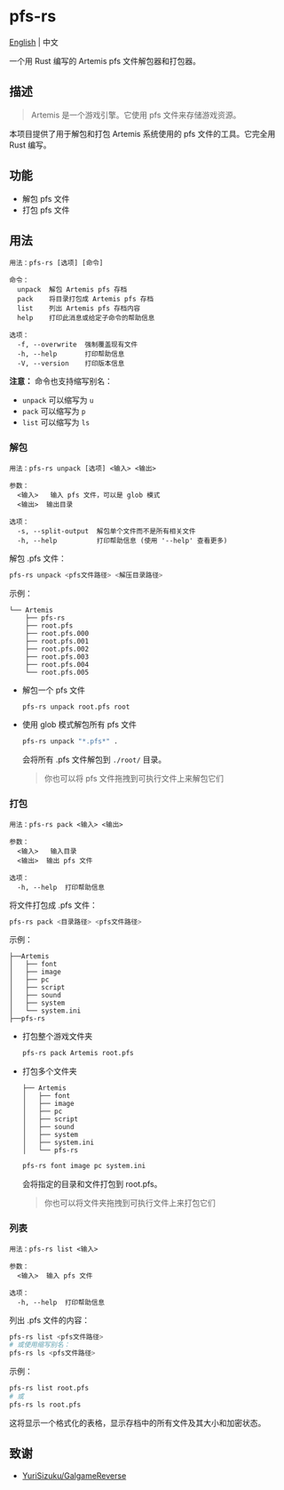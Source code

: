 # pfs-rs

[English](./README.md) | 中文

一个用 Rust 编写的 Artemis pfs 文件解包器和打包器。

## 描述

> Artemis 是一个游戏引擎。它使用 pfs 文件来存储游戏资源。

本项目提供了用于解包和打包 Artemis 系统使用的 pfs 文件的工具。它完全用 Rust 编写。

## 功能

- 解包 pfs 文件
- 打包 pfs 文件

## 用法

```plain
用法：pfs-rs [选项] [命令]

命令：
  unpack  解包 Artemis pfs 存档
  pack    将目录打包成 Artemis pfs 存档
  list    列出 Artemis pfs 存档内容
  help    打印此消息或给定子命令的帮助信息

选项：
  -f, --overwrite  强制覆盖现有文件
  -h, --help       打印帮助信息
  -V, --version    打印版本信息
```

**注意：** 命令也支持缩写别名：

- `unpack` 可以缩写为 `u`
- `pack` 可以缩写为 `p`  
- `list` 可以缩写为 `ls`

### 解包

```plain
用法：pfs-rs unpack [选项] <输入> <输出>

参数：
  <输入>   输入 pfs 文件，可以是 glob 模式
  <输出>  输出目录

选项：
  -s, --split-output  解包单个文件而不是所有相关文件
  -h, --help          打印帮助信息 (使用 '--help' 查看更多)
```

解包 .pfs 文件：

```bash
pfs-rs unpack <pfs文件路径> <解压目录路径>
```

示例：

```plain
└── Artemis
    ├── pfs-rs
    ├── root.pfs
    ├── root.pfs.000
    ├── root.pfs.001
    ├── root.pfs.002
    ├── root.pfs.003
    ├── root.pfs.004
    └── root.pfs.005
```

- 解包一个 pfs 文件

  ```bash
  pfs-rs unpack root.pfs root
  ```

- 使用 glob 模式解包所有 pfs 文件

  ```bash
  pfs-rs unpack "*.pfs*" .
  ```

  会将所有 .pfs 文件解包到 `./root/` 目录。

  > 你也可以将 pfs 文件拖拽到可执行文件上来解包它们

### 打包

```plain
用法：pfs-rs pack <输入> <输出>

参数：
  <输入>   输入目录
  <输出>  输出 pfs 文件

选项：
  -h, --help  打印帮助信息
```

将文件打包成 .pfs 文件：

```bash
pfs-rs pack <目录路径> <pfs文件路径>
```

示例：

```plain
├──Artemis
│   ├── font
│   ├── image
│   ├── pc
│   ├── script
│   ├── sound
│   ├── system
│   └── system.ini
├──pfs-rs
```

- 打包整个游戏文件夹

  ```bash
  pfs-rs pack Artemis root.pfs
  ```

- 打包多个文件夹

  ```plain
  ├── Artemis
  │   ├── font
  │   ├── image
  │   ├── pc
  │   ├── script
  │   ├── sound
  │   ├── system
  │   ├── system.ini
  │   └── pfs-rs
  ```

  ```bash
  pfs-rs font image pc system.ini
  ```

  会将指定的目录和文件打包到 root.pfs。

  > 你也可以将文件夹拖拽到可执行文件上来打包它们

### 列表

```plain
用法：pfs-rs list <输入>

参数：
  <输入>  输入 pfs 文件

选项：
  -h, --help  打印帮助信息
```

列出 .pfs 文件的内容：

```bash
pfs-rs list <pfs文件路径>
# 或使用缩写别名：
pfs-rs ls <pfs文件路径>
```

示例：

```bash
pfs-rs list root.pfs
# 或
pfs-rs ls root.pfs
```

这将显示一个格式化的表格，显示存档中的所有文件及其大小和加密状态。

## 致谢

- [YuriSizuku/GalgameReverse](https://github.com/YuriSizuku/GalgameReverse/blob/master/project/artemis/src/artemis_pf8.py)
